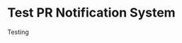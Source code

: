 <properties
	pageTitle="Test"
	description="Test"
	services="active-directory"
	documentationCenter=".net"
	authors="jamarw"
	manager="jamarw-manager"
	editor=""/>

<tags
	ms.service="active-directory"
	ms.workload="identity"
	ms.tgt_pltfrm="na"
	ms.devlang="dotnet"
	ms.topic="article"
	ms.date="05/23/2016"
	ms.author="csitoolsrepo;jamarw" />

# Test PR Notification System
Testing
